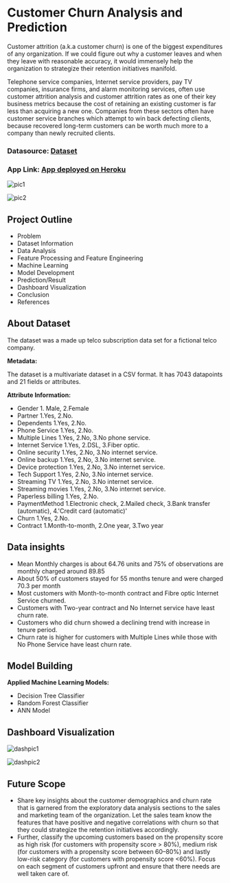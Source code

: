 # Customer Churn Analysis and Prediction

Customer attrition (a.k.a customer churn) is one of the biggest expenditures of any organization. If we could figure out why a customer leaves and when they leave with reasonable accuracy, it would immensely help the organization to strategize their retention initiatives manifold.

Telephone service companies, Internet service providers, pay TV companies, insurance firms, and alarm monitoring services, often use customer attrition analysis and customer attrition rates as one of their key business metrics because the cost of retaining an existing customer is far less than acquiring a new one. Companies from these sectors often have customer service branches which attempt to win back defecting clients, because recovered long-term customers can be worth much more to a company than newly recruited clients.
### Datasource: [Dataset](https://www.kaggle.com/datasets/blastchar/telco-customer-churn)

### App Link: [App deployed on Heroku](https://churn-predict-app.herokuapp.com/)

![pic1](https://user-images.githubusercontent.com/66205648/181985064-8a47136e-2bd4-4902-b099-9e519405d801.png)

![pic2](https://user-images.githubusercontent.com/66205648/181985483-5ea0d3b8-0741-4e98-840a-0e33f92b655f.png)

## Project Outline
- Problem
- Dataset Information
- Data Analysis
- Feature Processing and Feature Engineering
- Machine Learning 
- Model Development
- Prediction/Result
- Dashboard Visualization
- Conclusion
- References
## About Dataset

The dataset was a made up telco subscription data set for a fictional telco company.

**Metadata:**

The dataset is a multivariate dataset in a CSV format.
It has 7043 datapoints and 21 fields or attributes.

**Attribute Information:**

- Gender 1. Male, 2.Female
- Partner 1.Yes, 2.No.
- Dependents 1.Yes, 2.No.
- Phone Service 1.Yes, 2.No.
- Multiple Lines 1.Yes, 2.No, 3.No phone service.
- Internet Service 1.Yes, 2.DSL, 3.Fiber optic.
- Online security 1.Yes, 2.No, 3.No internet service.
- Online backup 1.Yes, 2.No, 3.No internet service.
- Device protection 1.Yes, 2.No, 3.No internet service.
- Tech Support 1.Yes, 2.No, 3.No internet service.
- Streaming TV 1.Yes, 2.No, 3.No internet service.
- Streaming movies 1.Yes, 2.No, 3.No internet service.
- Paperless billing 1.Yes, 2.No.
- PaymentMethod 1.Electronic check, 2.Mailed check, 3.Bank transfer (automatic), 4.'Credit card (automatic)'
- Churn 1.Yes, 2.No.
- Contract 1.Month-to-month,  2.One year, 3.Two year

## Data insights
- Mean Monthly charges is about 64.76 units and 75% of observations are monthly charged around 89.85
- About 50% of customers stayed for 55 months tenure and were charged 70.3 per month
- Most customers with Month-to-month contract and Fibre optic Internet Service churned.
- Customers with Two-year contract and No Internet service have least churn rate.
- Customers who did churn showed a declining trend with increase in tenure period.
- Churn rate is higher for customers with Multiple Lines while those with No Phone Service have least churn rate.


## Model Building
**Applied Machine Learning Models:**
- Decision Tree Classifier
- Random Forest Classifier
- ANN Model

## Dashboard Visualization
![dashpic1](https://user-images.githubusercontent.com/66205648/181995213-c5edda93-9973-4544-84b3-4bb3439c8865.png)

![dashpic2](https://user-images.githubusercontent.com/66205648/181995225-a9da879b-bfda-46fc-9a1f-85a9a89dd8be.png)

## Future Scope
- Share key insights about the customer demographics and churn rate that is garnered from the exploratory data analysis sections to the sales and marketing team of the organization. Let the sales team know the features that have positive and negative correlations with churn so that they could strategize the retention initiatives accordingly.
- Further, classify the upcoming customers based on the propensity score as high risk (for customers with propensity score > 80%), medium risk (for customers with a propensity score between 60–80%) and lastly low-risk category (for customers with propensity score <60%). Focus on each segment of customers upfront and ensure that there needs are well taken care of.
